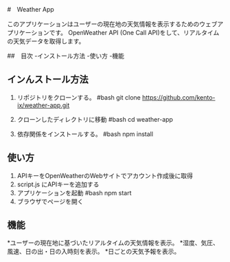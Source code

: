 #　Weather App

このアプリケーションはユーザーの現在地の天気情報を表示するためのウェブアプリケーションです。
OpenWeather API (One Call API)をして、リアルタイムの天気データを取得します。

##　目次
-インストール方法
-使い方
-機能

## インんストール方法
1. リポジトリをクローンする。
#bash 
git clone https://github.com/kento-ix/weather-app.git

2. クローンしたディレクトリに移動
#bash
cd weather-app

3. 依存関係をインストールする。
#bash
npm install

## 使い方
1. APIキーをOpenWeatherのWebサイトでアカウント作成後に取得
2. script.js にAPIキーを追加する
3. アプリケーションを起動
#bash 
npm start
4. ブラウザでページを開く

## 機能
*ユーザーの現在地に基づいたリアルタイムの天気情報を表示。
*湿度、気圧、風速、日の出・日の入時刻を表示。
*日ごとの天気予報を表示。
